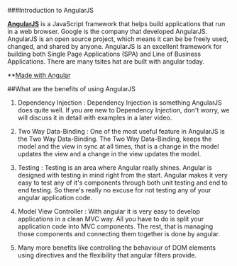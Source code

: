 
###Introduction to AngularJS

**[AngularJS](https://angularjs.org/)** is a JavaScript framework that helps build applications that run in a web browser. Google is the company that developed AngularJS. AngularJS is an open source project, which means it can be be freely used, changed, and shared by anyone. AngularJS is an excellent framework for building both Single Page Applications (SPA) and Line of Business Applications. There are many tsites hat are built with angular today.

**[Made with Angular](https://www.madewithangular.com/) 

##What are the benefits of using AngularJS
1. Dependency Injection : Dependency Injection is something AngularJS does quite well. If you are new to Dependency Injection, don't worry, we will discuss it in detail with examples in a later video.

2. Two Way Data-Binding : One of the most useful feature in AngularJS is the Two Way Data-Binding. The Two Way Data-Binding, keeps the model and the view in sync at all times, that is a change in the model updates the view and a change in the view updates the model. 

3. Testing : Testing is an area where Angular really shines. Angular is designed with testing in mind right from the start. Angular makes it very easy to test any of it's components through both unit testing and end to end testing. So there's really no excuse for not testing any of your angular application code.

4. Model View Controller : With angular it is very easy to develop applications in a clean MVC way. All you have to do is split your application code into MVC components. The rest, that is managing those components and connecting them together is done by angular.

5. Many more benefits like controlling the behaviour of DOM elements using directives and the flexibility that angular filters provide.




